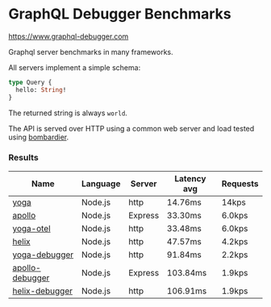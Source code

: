 <!-- README.md is generated from README.ecr, do not edit -->

# GraphQL Debugger Benchmarks

https://www.graphql-debugger.com

Graphql server benchmarks in many frameworks.

All servers implement a simple schema:

```graphql
type Query {
  hello: String!
}
```

The returned string is always `world`.

The API is served over HTTP using a common web server and load tested using [bombardier](https://github.com/codesenberg/bombardier).

### Results

| Name                          | Language      | Server          | Latency avg      | Requests      |
| ----------------------------  | ------------- | --------------- | ---------------- | ------------- |
| [yoga](https://github.com/dotansimha/graphql-yoga) | Node.js | http | 14.76ms | 14kps |
| [apollo](https://github.com/apollographql/apollo-server) | Node.js | Express | 33.30ms | 6.0kps |
| [yoga-otel](https://github.com/open-telemetry/opentelemetry-js/) | Node.js | http | 33.48ms | 6.0kps |
| [helix](https://github.com/contra/graphql-helix) | Node.js | http | 47.57ms | 4.2kps |
| [yoga-debugger](https://graphql-debugger.com/docs/plugins/yoga) | Node.js | http | 91.84ms | 2.2kps |
| [apollo-debugger](https://graphql-debugger.com/docs/plugins/apollo) | Node.js | Express | 103.84ms | 1.9kps |
| [helix-debugger](https://github.com/rocket-connect/graphql-debugger) | Node.js | http | 106.91ms | 1.9kps |
